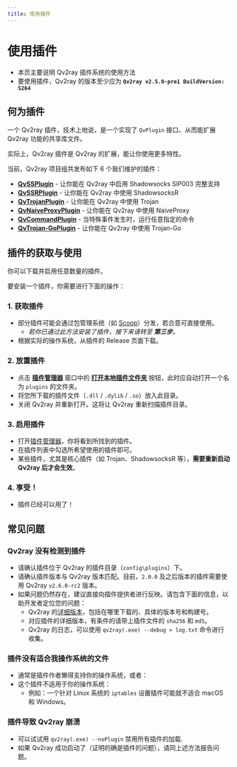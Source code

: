 ```yaml
---
title: 使用插件
---
```


# 使用插件

- 本页主要说明 Qv2ray 插件系统的使用方法
- 要使用插件，Qv2ray 的版本至少应为 **`Qv2ray v2.5.0-pre1 BuildVersion: 5264`**

## 何为插件

一个 Qv2ray 插件，技术上地说，是一个实现了 `QvPlugin` 接口、从而能扩展 Qv2ray 功能的共享库文件。

实际上，Qv2ray 插件是 Qv2ray 的扩展，能让你使用更多特性。

当前，Qv2ray 项目组共发布如下 6 个我们维护的插件：

- [**QvSSPlugin**](https://github.com/Qv2ray/QvPlugin-SS) - 让你能在 Qv2ray 中启用 Shadowsocks SIP003 完整支持
- [**QvSSRPlugin**](https://github.com/Qv2ray/QvPlugin-SSR) - 让你能在 Qv2ray 中使用 ShadowsocksR
- [**QvTrojanPlugin**](https://github.com/Qv2ray/QvPlugin-Trojan) - 让你能在 Qv2ray 中使用 Trojan
- [**QvNaiveProxyPlugin**](https://github.com/Qv2ray/QvPlugin-NaiveProxy) - 让你能在 Qv2ray 中使用 NaiveProxy
- [**QvCommandPlugin**](https://github.com/Qv2ray/QvPlugin-Command) - 当特殊事件发生时，运行任意指定的命令
- [**QvTrojan-GoPlugin**](https://github.com/Qv2ray/QvPlugin-Trojan-Go) - 让你能在 Qv2ray 中使用 Trojan-Go

## 插件的获取与使用

你可以下载并启用任意数量的插件。

要安装一个插件，你需要进行下面的操作：

### 1. 获取插件

- 部分插件可能会通过包管理系统（如 [Scoop](../getting-started/step1.md#scoop-针对-windows-用户)）分发，若合意可直接使用。
  - *若你已通过此方法安装了插件，接下来请转至 **第三步**。*
- 根据实际的操作系统，从插件的 Release 页面下载。

### 2. 放置插件

- 点击 **[插件管理器](qv2ray://open/plugin/metadata)** 窗口中的 **[打开本地插件文件夹](qv2ray://open/plugin/plugindir)** 按钮，此时应自动打开一个名为 `plugins` 的文件夹。
- 将您所下载的插件文件（`.dll` / `.dylib` / `.so`）放入此目录。
- 关闭 Qv2ray 并重新打开。这将让 Qv2ray 重新扫描插件目录。

### 3. 启用插件

- 打开[插件管理器](qv2ray://open/plugin/metadata)，你将看到所找到的插件。
- 在插件列表中勾选所希望使用的插件即可。
- 某些插件，尤其是核心插件（如 Trojan、ShadowsocksR 等），**需要重新启动 Qv2ray 后才会生效**。

### 4. 享受！

- 插件已经可以用了！

## 常见问题

### Qv2ray 没有检测到插件

- 请确认插件位于 Qv2ray 的插件目录（`config\plugins`）下。
- 请确认插件版本与 Qv2ray 版本匹配。目前，`2.0.0` 及之后版本的插件需要使用 Qv2ray `v2.6.0-rc2` 版本。
- 如果问题仍然存在，建议直接向插件提供者进行反映。请包含下面的信息，以助开发者定位您的问题：
  - Qv2ray 的[详细版本](qv2ray://open/preference/about)，包括在哪里下载的、具体的版本号和构建号。
  - 对应插件的详细版本，有条件的请带上插件文件的 `sha256` 和 `md5`。
  - Qv2ray 的日志，可以使用 `qv2ray(.exe) --debug > log.txt` 命令进行收集。

### 插件没有适合我操作系统的文件

- 通常是插件作者懒得支持你的操作系统，或者：
- 这个插件不适用于你的操作系统：
  - 例如：一个针对 Linux 系统的 `iptables` 设置插件可能就不适合 macOS 和 Windows。

### 插件导致 Qv2ray 崩溃

- 可以试试用 `qv2ray(.exe) --noPlugin` 禁用所有插件的加载.
- 如果 Qv2ray 成功启动了（证明的确是插件的问题），请同上述方法报告问题。

